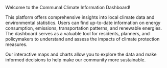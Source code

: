 Welcome to the Communal Climate Information Dashboard! 

This platform offers comprehensive insights into local climate data and environmental statistics. Users can find up-to-date information on energy consumption, emissions, transportation patterns, and renewable energies. The dashboard serves as a valuable tool for residents, planners, and policymakers to understand and assess the impacts of climate protection measures. 

Our interactive maps and charts allow you to explore the data and make informed decisions to help make our community more sustainable.
